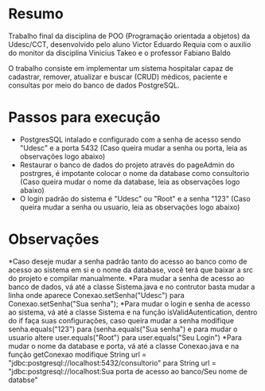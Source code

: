 # Resumo
Trabalho final da disciplina de POO (Programação orientada a objetos) da Udesc/CCT, desenvolvido pelo aluno Victor Eduardo Requia com o auxilio do monitor da disciplina Vinicius Takeo
e o professor Fabiano Baldo

O trabalho consiste em implementar um sistema hospitalar capaz de cadastrar, remover, atualizar e buscar (CRUD) médicos, paciente e consultas por meio do banco de dados PostgreSQL.

# Passos para execução
* PostgresSQL intalado e configurado com a senha de acesso sendo "Udesc" e a porta 5432 (Caso queira mudar a senha ou porta, leia as observações logo abaixo)
* Restaurar o banco de dados do projeto através do pageAdmin do postrgres, é impotante colocar o nome da database como consultorio 
(Caso queira mudar o nome da database, leia as observações logo abaixo)
* O login padrão do sistema é "Udesc" ou "Root" e a senha "123" (Caso queira mudar a senha ou usuario, leia as observações logo abaixo)

# Observações
*Caso deseje mudar a senha padrão tanto do acesso ao banco como de acesso ao sistema em si e o nome da database, você terá que baixar a src do projeto e compilar manualmente.
*Para mudar a senha de acesso ao banco de dados, vá até a classe Sistema.java e no contrutor basta mudar a linha onde aparece Conexao.setSenha("Udesc") para Conexao.setSenha("Sua senha");
*Para mudar o login e senha de acesso ao sistema, vá até a classe Sistema e na função isValidAutentication, dentro do if faça suas configurações, caso queira mudar a senha modifique 
senha.equals("123") para (senha.equals("Sua senha") e para mudar o usuario altere user.equals("Root") para user.equals("Seu Login")
*Para mudar o nome da database e porta, vá até a classe Conexao.java e na função getConexao modifique String url = "jdbc:postgresql://localhost:5432/consultorio"
para String url = "jdbc:postgresql://localhost:Sua porta de acesso ao banco/Seu nome de databse"

